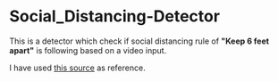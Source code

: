 # Social_Distancing-Detector
This is a detector which check if social distancing rule of **"Keep 6 feet apart"** is following based on a video input.

I have used [this source](https://www.pyimagesearch.com/2020/06/01/opencv-social-distancing-detector/) as reference. 
